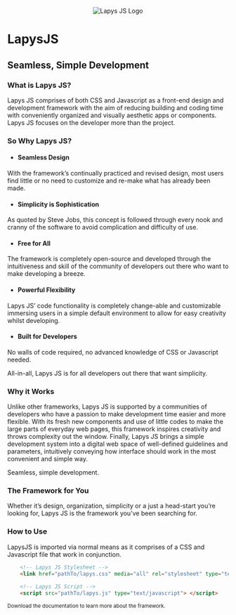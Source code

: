 <!-- LapysJS Header -->
<p align="center">
  <!-- LapysJS Logo -->
  <img alt="Lapys JS Logo" src="https://raw.githubusercontent.com/LapysNights/LapysJS/master/Lapys%20Arts%20(150%20x%20150).png">
</p>

# LapysJS
## Seamless, Simple Development

### What is Lapys JS?
Lapys JS comprises of both CSS and Javascript as a front-end design and development framework with the aim of reducing building and coding time with conveniently organized and visually aesthetic apps or components.
Lapys JS focuses on the developer more than the project.

### So Why Lapys JS?
- #### Seamless Design
With the framework’s continually practiced and revised design, most users find little or no need to customize and re-make what has already been made.

- #### Simplicity is Sophistication 
As quoted by Steve Jobs, this concept is followed through every nook and cranny of the software to avoid complication and difficulty of use.

- #### Free for All
The framework is completely open-source and developed through the intuitiveness and skill of the community of developers out there who want to make developing a breeze.

- #### Powerful Flexibility
Lapys JS’ code functionality is completely change-able and customizable immersing users in a simple default environment to allow for easy creativity whilst developing.

- #### Built for Developers
No walls of code required, no advanced knowledge of CSS or Javascript needed. 

All-in-all, Lapys JS is for all developers out there that want simplicity.

### Why it Works
Unlike other frameworks, Lapys JS is supported by a communities of developers who have a passion to make development time easier and more flexible.
With its fresh new components and use of little codes to make the large parts of everyday web pages, this framework inspires creativity and throws complexity out the window.
Finally, Lapys JS brings a simple development system into a digital web space of well-defined guidelines and parameters, intuitively conveying how interface should work in the most convenient and simple way. 

Seamless, simple development.

### The Framework for You
Whether it’s design, organization, simplicity or a just a head-start you’re looking for, Lapys JS is the framework you’ve been searching for.

### How to Use
LapysJS is imported via normal means as it comprises of a CSS and Javascript file that work in conjunction.
``` html
    <!-- Lapys JS Stylesheet -->
    <link href="pathTo/lapys.css" media="all" rel="stylesheet" type="text/css">
    
    <!-- Lapys JS Script -->
    <script src="pathTo/lapys.js" type="text/javascript"> </script>
```

<small> Download the documentation to learn more about the framework. </small>
